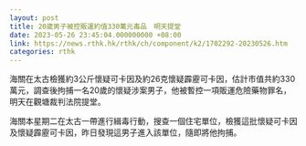 ```yaml
---
layout: post
title: 20歲男子被控販運約值330萬元毒品　明天提堂
date: 2023-05-26 23:45:04.000000000 +08:00
link: https://news.rthk.hk/rthk/ch/component/k2/1702292-20230526.htm
categories: rthk
---
```


海關在太古檢獲約3公斤懷疑可卡因及約26克懷疑霹靂可卡因，估計市值共約330萬元，調查後拘捕一名20歲的懷疑涉案男子，他被暫控一項販運危險藥物罪名，明天在觀塘裁判法院提堂。

海關本星期二在太古一帶進行緝毒行動，搜查一個住宅單位，檢獲這批懷疑可卡因及懷疑霹靂可卡因，昨日發現這男子進入該單位，隨即將他拘捕。
